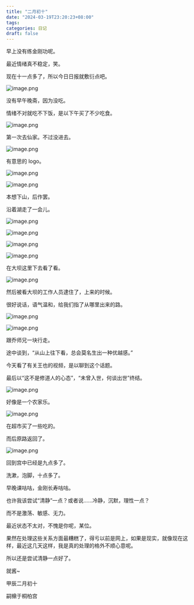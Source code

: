 ```yaml
---
title: "二月初十"
date: "2024-03-19T23:20:23+08:00"
tags: 
categories: 日记
draft: false
---
```

早上没有练金刚功呢。

最近情绪真不稳定，笑。

现在十一点多了，所以今日日报就敷衍点吧。

![image.png](https://cdn.jsdelivr.net/gh/luo029/blogimage@main/24%200319%202311%2022.png)

没有早午晚斋，因为没吃。

情绪不对就吃不下饭，是以下午买了不少吃食。

![image.png](https://cdn.jsdelivr.net/gh/luo029/blogimage@main/24%200319%202311%2056.png)

第一次去仙家。不过没进去。

![image.png](https://cdn.jsdelivr.net/gh/luo029/blogimage@main/24%200319%202312%2013.png)

有意思的 logo。

![image.png](https://cdn.jsdelivr.net/gh/luo029/blogimage@main/24%200319%202312%2024.png)

![image.png](https://cdn.jsdelivr.net/gh/luo029/blogimage@main/24%200319%202312%2039.png)

本想下山，后作罢。

沿着湖走了一会儿。

![image.png](https://cdn.jsdelivr.net/gh/luo029/blogimage@main/24%200319%202313%2018.png)

![image.png](https://cdn.jsdelivr.net/gh/luo029/blogimage@main/24%200319%202313%2033.png)

![image.png](https://cdn.jsdelivr.net/gh/luo029/blogimage@main/24%200319%202313%2045.png)

![image.png](https://cdn.jsdelivr.net/gh/luo029/blogimage@main/24%200319%202314%2046.png)

在大坝这里下去看了看。

![image.png](https://cdn.jsdelivr.net/gh/luo029/blogimage@main/24%200319%202314%2002.png)

然后被看大坝的工作人员逮住了，上来的时候。

很好说话，语气温和，给我们指了从哪里出来的路。

![image.png](https://cdn.jsdelivr.net/gh/luo029/blogimage@main/24%200319%202314%2056.png)

![image.png](https://cdn.jsdelivr.net/gh/luo029/blogimage@main/24%200319%202315%2002.png)

跟乔师兄一块行走。

途中谈到，“从山上往下看，总会莫名生出一种优越感。”

今天看了有关王也的视频，是以聊到这个话题。

最后以“这不是修道人的心态”，“未曾入世，何谈出世”终结。

![image.png](https://cdn.jsdelivr.net/gh/luo029/blogimage@main/24%200319%202316%2025.png)

好像是一个农家乐。

![image.png](https://cdn.jsdelivr.net/gh/luo029/blogimage@main/24%200319%202316%2035.png)

在超市买了一些吃的。

而后原路返回了。

![image.png](https://cdn.jsdelivr.net/gh/luo029/blogimage@main/24%200319%202316%2051.png)

回到宫中已经是九点多了。

洗漱，泡脚，十点多了。

早晚课咕咕，金刚长寿咕咕。

也许我该尝试“清静”一点？或者说……冷静，沉默，理性一点？

而不是激荡、敏感、无力。

最近状态不太对，不愧是你呢，某位。

果然在处理这些关系方面最糟糕了，得亏以前是网上，如果是现实，就像现在这样，最近这几天这样，我是真的处理的格外不顺心意呢。

所以还是尝试清静一点好了。

就酱~

甲辰二月初十

嗣檙于桐柏宫